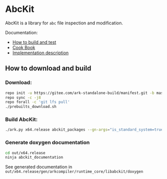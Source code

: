 # AbcKit

AbcKit is a library for `abc` file inspection and modification.

Documentation:

- [How to build and test](doc/how_to_build_and_test.md)
- [Cook Book](doc/mini_cookbook.md)
- [Implementation description](doc/implementation_description.md)

## How to download and build

### Download:

```sh
repo init -u https://gitee.com/ark-standalone-build/manifest.git -b master
repo sync -c -j8
repo forall -c 'git lfs pull'
./prebuilts_download.sh
```

### Build AbcKit:

```sh
./ark.py x64.release abckit_packages --gn-args="is_standard_system=true abckit_enable=true"
```

### Generate doxygen documentation
```sh
cd out/x64.release
ninja abckit_documentation
```

See generated documentation in `out/x64.release/gen/arkcompiler/runtime_core/libabckit/doxygen`